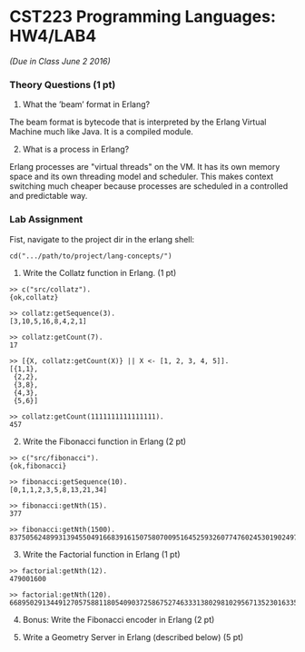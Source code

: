 # CST223 Programming Languages: HW4/LAB4
_(Due in Class June 2 2016)_

### Theory Questions (1 pt)
1. What the ’beam’ format in Erlang?

The beam format is bytecode that is interpreted by the Erlang Virtual Machine much like Java. It is a compiled module.

2. What is a process in Erlang?

Erlang processes are "virtual threads" on the VM. It has its own memory space and its own threading model and scheduler. This makes context switching much cheaper because processes are scheduled in a controlled and predictable way.




### Lab Assignment
Fist, navigate to the project dir in the erlang shell:
```
cd(".../path/to/project/lang-concepts/")
```

1. Write the Collatz function in Erlang. (1 pt)
```
>> c("src/collatz").        
{ok,collatz}

>> collatz:getSequence(3).
[3,10,5,16,8,4,2,1]

>> collatz:getCount(7).
17

>> [{X, collatz:getCount(X)} || X <- [1, 2, 3, 4, 5]].
[{1,1},
 {2,2},
 {3,8},
 {4,3},
 {5,6}]

>> collatz:getCount(1111111111111111).
457
```

2. Write the Fibonacci function in Erlang (2 pt)
```
>> c("src/fibonacci").                                                    
{ok,fibonacci}

>> fibonacci:getSequence(10).
[0,1,1,2,3,5,8,13,21,34]

>> fibonacci:getNth(15).
377

>> fibonacci:getNth(1500).
8375056248993139455049166839161507580700951645259326077476024530190249793122625956172711451179970423221527641010767943444743688189586986881311526079669891181504713074057187888904564000541671421981786662930007521318154320452258888890718832980474892271737110708355492262357711279126593613602544365827073452325051001
```


3. Write the Factorial function in Erlang (1 pt)
```
>> factorial:getNth(12).
479001600

>> factorial:getNth(120).
6689502913449127057588118054090372586752746333138029810295671352301633557244962989366874165271984981308157637893214090552534408589408121859898481114389650005964960521256960000000000000000000000000000
```

4. Bonus: Write the Fibonacci encoder in Erlang (2 pt)


5. Write a Geometry Server in Erlang (described below) (5 pt)
